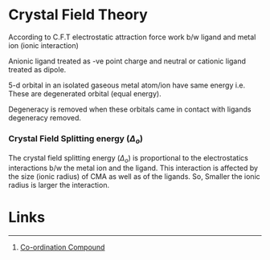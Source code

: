 # Crystal Field Theory

According to C.F.T electrostatic attraction force work b/w ligand and metal ion (ionic interaction)

Anionic ligand treated as -ve point charge and neutral or cationic ligand treated as dipole. 

5-d orbital in an isolated gaseous metal atom/ion have same energy i.e. These are degenerated orbital (equal energy).

Degeneracy is removed when these orbitals came in contact with ligands degeneracy removed.

### Crystal Field Splitting energy ($\Delta_{o}$)
The crystal field splitting energy ($\Delta_{o}$) is proportional to the electrostatics interactions b/w the metal ion and the ligand.
This interaction is affected by the size (ionic radius)  of CMA as well as of the ligands. So, Smaller the ionic radius is larger the interaction.
# Links 
---
1. [Co-ordination Compound](Co-ordination%20Compound.md) 


